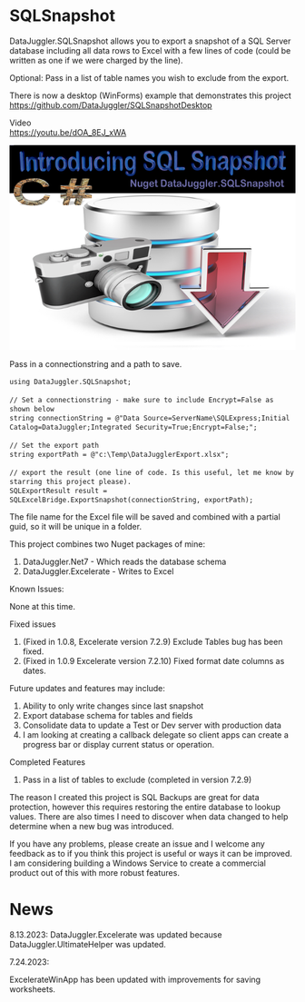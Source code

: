 # SQLSnapshot

DataJuggler.SQLSnapshot allows you to export a snapshot of a SQL Server database including 
all data rows to Excel with a few lines of code (could be written as one if we were charged by the line).

Optional: Pass in a list of table names you wish to exclude from the export.

There is now a desktop (WinForms) example that demonstrates this project
https://github.com/DataJuggler/SQLSnapshotDesktop

Video<br>
https://youtu.be/dOA_8EJ_xWA

<img src=https://github.com/DataJuggler/SharedRepo/blob/master/Shared/Images/SQLSnapshot.png width=540 height=360>

Pass in a connectionstring and a path to save.

    using DataJuggler.SQLSnapshot;

    // Set a connectionstring - make sure to include Encrypt=False as shown below
    string connectionString = @"Data Source=ServerName\SQLExpress;Initial Catalog=DataJuggler;Integrated Security=True;Encrypt=False;";

    // Set the export path
    string exportPath = @"c:\Temp\DataJugglerExport.xlsx";

    // export the result (one line of code. Is this useful, let me know by starring this project please).
    SQLExportResult result = SQLExcelBridge.ExportSnapshot(connectionString, exportPath);
    

The file name for the Excel file will be saved and combined with a partial guid, so it will be unique
in a folder.

This project combines two Nuget packages of mine:
1. DataJuggler.Net7 - Which reads the database schema
2. DataJuggler.Excelerate - Writes to Excel

Known Issues:

None at this time.

Fixed issues

1. (Fixed in 1.0.8, Excelerate version 7.2.9) Exclude Tables bug has been fixed.
2. (Fixed in 1.0.9 Excelerate version 7.2.10) Fixed format date columns as dates.

Future updates and features may include:

1. Ability to only write changes since last snapshot
2. Export database schema for tables and fields
3. Consolidate data to update a Test or Dev server with production data
4. I am looking at creating a callback delegate so client apps can create a progress bar or display current status or operation.

Completed Features
1. Pass in a list of tables to exclude (completed in version 7.2.9)

The reason I created this project is SQL Backups are great for data protection, however this requires 
restoring the entire database to lookup values. There are also times I need to discover when data 
changed to help determine when a new bug was introduced.

If you have any problems, please create an issue and I welcome any feedback as to if you think this
project is useful or ways it can be improved. I am considering building a Windows Service to create a commercial product
out of this with more robust features.

# News

8.13.2023: DataJuggler.Excelerate was updated because DataJuggler.UltimateHelper was updated.

7.24.2023:

ExcelerateWinApp has been updated with improvements for saving worksheets.
